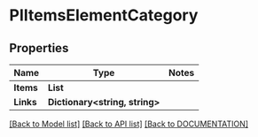 # PIItemsElementCategory

## Properties
Name | Type | Notes
------------ | ------------- | -------------
**Items** | **List<PIElementCategory>**
**Links** | **Dictionary<string, string>**

[[Back to Model list]](../../DOCUMENTATION.md#documentation-for-models) [[Back to API list]](../../DOCUMENTATION.md#documentation-for-api-endpoints) [[Back to DOCUMENTATION]](../../DOCUMENTATION.md)
